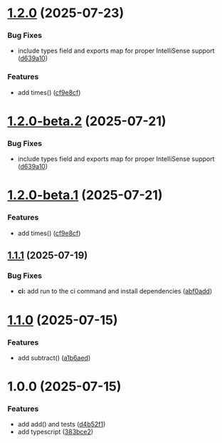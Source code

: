 # [1.2.0](https://github.com/priverblack/testing-semantic-release/compare/v1.1.1...v1.2.0) (2025-07-23)


### Bug Fixes

* include types field and exports map for proper IntelliSense support ([d639a10](https://github.com/priverblack/testing-semantic-release/commit/d639a1055957afdf793f41d49f6f5450755bb1b5))


### Features

* add times() ([cf9e8cf](https://github.com/priverblack/testing-semantic-release/commit/cf9e8cfff423162d66e1ca080502d131449e410b))

# [1.2.0-beta.2](https://github.com/priverblack/testing-semantic-release/compare/v1.2.0-beta.1...v1.2.0-beta.2) (2025-07-21)

### Bug Fixes

- include types field and exports map for proper IntelliSense support ([d639a10](https://github.com/priverblack/testing-semantic-release/commit/d639a1055957afdf793f41d49f6f5450755bb1b5))

# [1.2.0-beta.1](https://github.com/priverblack/testing-semantic-release/compare/v1.1.1...v1.2.0-beta.1) (2025-07-21)

### Features

- add times() ([cf9e8cf](https://github.com/priverblack/testing-semantic-release/commit/cf9e8cfff423162d66e1ca080502d131449e410b))

## [1.1.1](https://github.com/priverblack/testing-semantic-release/compare/v1.1.0...v1.1.1) (2025-07-19)

### Bug Fixes

- **ci:** add run to the ci command and install dependencies ([abf0add](https://github.com/priverblack/testing-semantic-release/commit/abf0add63558901e29dd381f1ddea3fcab7dc69a))

# [1.1.0](https://github.com/priverblack/testing-semantic-release/compare/v1.0.0...v1.1.0) (2025-07-15)

### Features

- add subtract() ([a1b6aed](https://github.com/priverblack/testing-semantic-release/commit/a1b6aedb186a01697a374268990a53392c964344))

# 1.0.0 (2025-07-15)

### Features

- add add() and tests ([d4b52f1](https://github.com/priverblack/testing-semantic-release/commit/d4b52f1d80eb9a44a2e9d0d87d5f1a259ce62885))
- add typescript ([383bce2](https://github.com/priverblack/testing-semantic-release/commit/383bce2d2cf051f9f950876183504a15ae2ec137))
